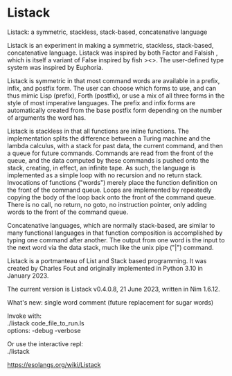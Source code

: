 # Listack
Listack: a symmetric, stackless, stack-based, concatenative  language

Listack is an experiment in making a symmetric, stackless, stack-based, concatenative language. Listack was inspired by both Factor and Falsish , which is itself a variant of False inspired by fish ><>.  The user-defined type system was inspired by Euphoria.

Listack is symmetric in that most command words are available in a prefix, infix, and postfix form. The user can choose which forms to use, and can thus mimic Lisp (prefix), Forth (postfix), or use a mix of all three forms in the style of most imperative languages. The prefix and infix forms are automatically created from the base postfix form depending on the number of arguments the word has. 

Listack is stackless in that all functions are inline functions.  The implementation splits the difference between a Turing machine and the lambda calculus, with a stack for past data, the current command, and then a queue for future commands. Commands are read from the front of the queue, and the data computed by these commands is pushed onto the stack, creating, in effect, an infinite tape. As such, the language is implemented as a simple loop with no recursion and no return stack. Invocations of functions ("words") merely place the function definition on the front of the command queue. Loops are implemented by repeatedly copying the body of the loop back onto the front of the command queue. There is no call, no return, no goto, no instruction pointer, only adding words to the front of the command queue.  

Concatenative languages, which are normally stack-based, are similar to many functional languages in that function composition is accomplished by typing one command after another. The output from one word is the input to the next word via the data stack, much like the unix pipe ("|") command.

Listack is a portmanteau of List and Stack based programming. It was created by Charles Fout and originally implemented in Python 3.10 in January 2023.

The current version is Listack v0.4.0.8, 21 June 2023, written in Nim 1.6.12.

What's new:  single word comment (future replacement for sugar words)

Invoke with:  
  ./listack code_file_to_run.ls  
options: -debug -verbose

Or use the interactive repl:    
  ./listack



https://esolangs.org/wiki/Listack
